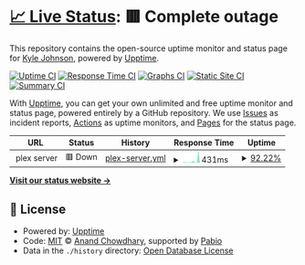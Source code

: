 # [📈 Live Status](https://mooseburgr.github.io/plex-upptime): <!--live status--> **🟥 Complete outage**

This repository contains the open-source uptime monitor and status page for [Kyle Johnson](https://kmj.wtf), powered by [Upptime](https://github.com/upptime/upptime).

[![Uptime CI](https://github.com/mooseburgr/plex-upptime/workflows/Uptime%20CI/badge.svg)](https://github.com/mooseburgr/plex-upptime/actions?query=workflow%3A%22Uptime+CI%22)
[![Response Time CI](https://github.com/mooseburgr/plex-upptime/workflows/Response%20Time%20CI/badge.svg)](https://github.com/mooseburgr/plex-upptime/actions?query=workflow%3A%22Response+Time+CI%22)
[![Graphs CI](https://github.com/mooseburgr/plex-upptime/workflows/Graphs%20CI/badge.svg)](https://github.com/mooseburgr/plex-upptime/actions?query=workflow%3A%22Graphs+CI%22)
[![Static Site CI](https://github.com/mooseburgr/plex-upptime/workflows/Static%20Site%20CI/badge.svg)](https://github.com/mooseburgr/plex-upptime/actions?query=workflow%3A%22Static+Site+CI%22)
[![Summary CI](https://github.com/mooseburgr/plex-upptime/workflows/Summary%20CI/badge.svg)](https://github.com/mooseburgr/plex-upptime/actions?query=workflow%3A%22Summary+CI%22)

With [Upptime](https://upptime.js.org), you can get your own unlimited and free uptime monitor and status page, powered entirely by a GitHub repository. We use [Issues](https://github.com/mooseburgr/plex-upptime/issues) as incident reports, [Actions](https://github.com/mooseburgr/plex-upptime/actions) as uptime monitors, and [Pages](https://mooseburgr.github.io/plex-upptime) for the status page.

<!--start: status pages-->
<!-- This summary is generated by Upptime (https://github.com/upptime/upptime) -->
<!-- Do not edit this manually, your changes will be overwritten -->
<!-- prettier-ignore -->
| URL | Status | History | Response Time | Uptime |
| --- | ------ | ------- | ------------- | ------ |
| <img alt="" src="https://app.plex.tv/desktop/favicon.ico" height="13"> plex server | 🟥 Down | [plex-server.yml](https://github.com/mooseburgr/plex-upptime/commits/HEAD/history/plex-server.yml) | <details><summary><img alt="Response time graph" src="./graphs/plex-server/response-time-week.png" height="20"> 431ms</summary><br><a href="https://mooseburgr.github.io/plex-upptime/history/plex-server"><img alt="Response time 547" src="https://img.shields.io/endpoint?url=https%3A%2F%2Fraw.githubusercontent.com%2Fmooseburgr%2Fplex-upptime%2FHEAD%2Fapi%2Fplex-server%2Fresponse-time.json"></a><br><a href="https://mooseburgr.github.io/plex-upptime/history/plex-server"><img alt="24-hour response time 114" src="https://img.shields.io/endpoint?url=https%3A%2F%2Fraw.githubusercontent.com%2Fmooseburgr%2Fplex-upptime%2FHEAD%2Fapi%2Fplex-server%2Fresponse-time-day.json"></a><br><a href="https://mooseburgr.github.io/plex-upptime/history/plex-server"><img alt="7-day response time 431" src="https://img.shields.io/endpoint?url=https%3A%2F%2Fraw.githubusercontent.com%2Fmooseburgr%2Fplex-upptime%2FHEAD%2Fapi%2Fplex-server%2Fresponse-time-week.json"></a><br><a href="https://mooseburgr.github.io/plex-upptime/history/plex-server"><img alt="30-day response time 425" src="https://img.shields.io/endpoint?url=https%3A%2F%2Fraw.githubusercontent.com%2Fmooseburgr%2Fplex-upptime%2FHEAD%2Fapi%2Fplex-server%2Fresponse-time-month.json"></a><br><a href="https://mooseburgr.github.io/plex-upptime/history/plex-server"><img alt="1-year response time 547" src="https://img.shields.io/endpoint?url=https%3A%2F%2Fraw.githubusercontent.com%2Fmooseburgr%2Fplex-upptime%2FHEAD%2Fapi%2Fplex-server%2Fresponse-time-year.json"></a></details> | <details><summary><a href="https://mooseburgr.github.io/plex-upptime/history/plex-server">92.22%</a></summary><a href="https://mooseburgr.github.io/plex-upptime/history/plex-server"><img alt="All-time uptime 95.75%" src="https://img.shields.io/endpoint?url=https%3A%2F%2Fraw.githubusercontent.com%2Fmooseburgr%2Fplex-upptime%2FHEAD%2Fapi%2Fplex-server%2Fuptime.json"></a><br><a href="https://mooseburgr.github.io/plex-upptime/history/plex-server"><img alt="24-hour uptime 100.00%" src="https://img.shields.io/endpoint?url=https%3A%2F%2Fraw.githubusercontent.com%2Fmooseburgr%2Fplex-upptime%2FHEAD%2Fapi%2Fplex-server%2Fuptime-day.json"></a><br><a href="https://mooseburgr.github.io/plex-upptime/history/plex-server"><img alt="7-day uptime 92.22%" src="https://img.shields.io/endpoint?url=https%3A%2F%2Fraw.githubusercontent.com%2Fmooseburgr%2Fplex-upptime%2FHEAD%2Fapi%2Fplex-server%2Fuptime-week.json"></a><br><a href="https://mooseburgr.github.io/plex-upptime/history/plex-server"><img alt="30-day uptime 94.03%" src="https://img.shields.io/endpoint?url=https%3A%2F%2Fraw.githubusercontent.com%2Fmooseburgr%2Fplex-upptime%2FHEAD%2Fapi%2Fplex-server%2Fuptime-month.json"></a><br><a href="https://mooseburgr.github.io/plex-upptime/history/plex-server"><img alt="1-year uptime 95.75%" src="https://img.shields.io/endpoint?url=https%3A%2F%2Fraw.githubusercontent.com%2Fmooseburgr%2Fplex-upptime%2FHEAD%2Fapi%2Fplex-server%2Fuptime-year.json"></a></details>

<!--end: status pages-->

[**Visit our status website →**](https://mooseburgr.github.io/plex-upptime)

## 📄 License

- Powered by: [Upptime](https://github.com/upptime/upptime)
- Code: [MIT](./LICENSE) © [Anand Chowdhary](https://anandchowdhary.com), supported by [Pabio](https://pabio.com)
- Data in the `./history` directory: [Open Database License](https://opendatacommons.org/licenses/odbl/1-0/)
